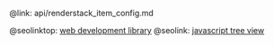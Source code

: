 @link: api/renderstack_item_config.md

@seolinktop: [web development library](https://webix.com)
@seolink: [javascript tree view](https://webix.com/widget/tree/)